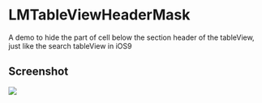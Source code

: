 # LMTableViewHeaderMask
A demo to hide the part of cell below the section header of the tableView, just like the search tableView in iOS9

## Screenshot
![](http://7xnue1.com1.z0.glb.clouddn.com/QQ20151022-1.png)


